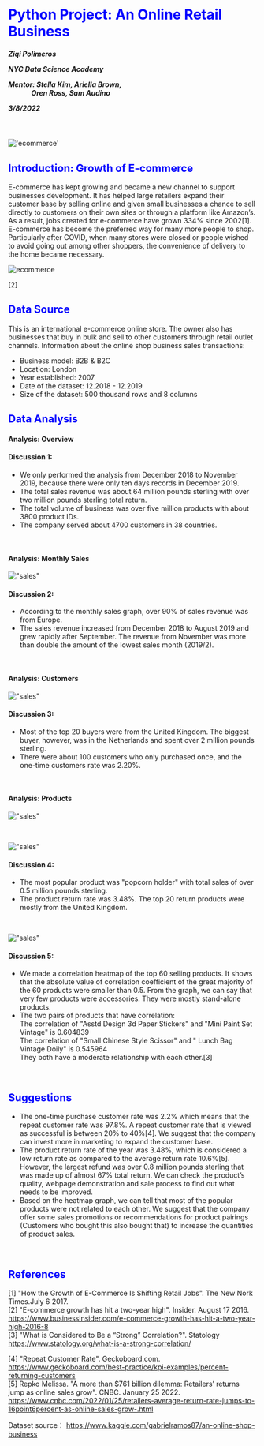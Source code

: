 <br>

<br>

<h1><span style="color:blue">Python Project: An Online Retail Business</span></h1>

<h5> 
Ziqi Polimeros<br>

NYC Data Science Academy<br>

Mentor: Stella Kim,  Ariella Brown, <br>
&nbsp; &nbsp; &nbsp; &nbsp; &nbsp;&nbsp;&nbsp;&nbsp;&nbsp; Oren Ross, Sam Audino <br>

3/8/2022
</h5>
<br>

!['ecommerce'](https://github.com/ZiqiPolimeros/Python-Project-Online-Retail-Business/blob/main/pictures/ecommerce.jpg?raw=true)



<h2><span style="color:blue">Introduction: Growth of E-commerce</span></h2>  


E-commerce has kept growing and became a new channel to support businesses development. It has helped large retailers expand their customer base by selling online and given small businesses a chance to sell directly to customers on their own sites or through a platform like Amazon’s.  As a result, jobs created for e-commerce have grown 334% since 2002[1]. E-commerce has become the preferred way for many more people to shop. Particularly after COVID,  when many stores were closed or people wished to avoid going out among other shoppers,  the convenience of delivery to the home became necessary. 


![ecommerce](https://github.com/ZiqiPolimeros/Python-Project-Online-Retail-Business/blob/8193b0933a16e46a0a6ef880411e4c72eb9a12e8/pictures/growth.jpg?raw=true)

[2]

<h2><span style="color:blue">Data Source</span></h2> 

This is an international e-commerce online store. The owner also has businesses that buy in bulk and sell to other customers through retail outlet channels.
Information about the online shop business sales transactions:
- Business model: B2B & B2C
- Location: London
- Year established: 2007
- Date of the dataset: 12.2018 - 12.2019
- Size of the dataset: 500 thousand rows and 8 columns



<h2><span style="color:blue">Data Analysis</span></h2>

#### Analysis:  Overview

#### Discussion 1:
- We only performed the analysis from December 2018 to November 2019, because there were only ten days records in December 2019.
- The total sales revenue was about 64 million pounds sterling with over two million pounds sterling total return. 
- The total volume of business was over five million products with about 3800 product IDs.
- The company served about 4700 customers in 38 countries.


<br>

#### Analysis:  Monthly Sales 

!["sales"](https://github.com/ZiqiPolimeros/Python-Project-Online-Retail-Business/blob/main/pictures/1_sales.png?raw=true)

#### Discussion 2: 
- According to the monthly sales graph, over 90% of sales revenue was from Europe.
- The sales revenue increased from December 2018 to August 2019 and grew rapidly after September. The revenue from November was more than double the amount of the lowest sales month (2019/2).


<br>

#### Analysis:  Customers

!["sales"](https://github.com/ZiqiPolimeros/Python-Project-Online-Retail-Business/blob/main/pictures/5_customer.png?raw=true)

#### Discussion 3:
- Most of the top 20 buyers were from the United Kingdom. The biggest buyer, however,  was in the Netherlands and spent over 2 million pounds sterling.
- There were about 100 customers who only purchased once, and the one-time customers rate was 2.20%.


<br>

#### Analysis: Products

!["sales"](https://github.com/ZiqiPolimeros/Python-Project-Online-Retail-Business/blob/main/pictures/2_product.png?raw=true)

<br>

!["sales"](https://github.com/ZiqiPolimeros/Python-Project-Online-Retail-Business/blob/main/pictures/3_product.png?raw=true)

#### Discussion 4:
- The most popular product was "popcorn holder" with total sales of over 0.5 million pounds sterling.
- The product return rate was 3.48%. The top 20 return products were mostly from the United Kingdom.


<br>

!["sales"](https://github.com/ZiqiPolimeros/Python-Project-Online-Retail-Business/blob/main/pictures/4_product.png?raw=true)

#### Discussion 5:
- We made a correlation heatmap of the top 60 selling products. It shows that the absolute value of correlation coefficient of the great majority of the 60 products were smaller than 0.5. From the graph, we can say that very few products were accessories. They were mostly stand-alone products.
- The two pairs of products that have correlation:<br>
 The correlation of "Asstd Design 3d Paper Stickers" and "Mini Paint Set Vintage" is  0.604839<br>
 The correlation of "Small Chinese Style Scissor"  and " Lunch Bag Vintage Doily" is 0.545964 <br>
They both have a moderate relationship with each other.[3]

<br>

<h2><span style="color:blue">Suggestions </span></h2>

- The one-time purchase customer rate was 2.2% which means that the repeat customer rate was 97.8%. A repeat customer rate that is viewed as successful is between 20% to 40%[4]. We suggest that the company can invest more in marketing to expand the customer base.
- The product return rate of the year was 3.48%,  which is considered a low return rate as compared to the average return rate 10.6%[5]. However, the largest refund was over 0.8 million pounds sterling that was made up of almost 67% total return.  We can check the product’s quality, webpage demonstration and sale process to find out what needs to be improved. 
- Based on the heatmap graph, we can tell that most of the popular products were not related to each other. We suggest that the company offer some sales promotions or recommendations for product pairings (Customers who bought this also bought that) to increase the quantities of product sales. 


<br>

<h2><span style="color:blue">References </span></h2>

[1] "How the Growth of E-Commerce Is Shifting Retail Jobs". The New Nork Times.July 6 2017. <br>
[2] "E-commerce growth has hit a two-year high". Insider. August 17 2016. <br>
     https://www.businessinsider.com/e-commerce-growth-has-hit-a-two-year-high-2016-8 <br>
[3] "What is Considered to Be a “Strong” Correlation?".  Statology<br>
https://www.statology.org/what-is-a-strong-correlation/

[4] "Repeat Customer Rate". Geckoboard.com. <br>
     https://www.geckoboard.com/best-practice/kpi-examples/percent-returning-customers <br>
[5] Repko Melissa. "A more than $761 billion dilemma: Retailers’ returns jump as online sales grow". CNBC. January 25 2022. <br>
     https://www.cnbc.com/2022/01/25/retailers-average-return-rate-jumps-to-16point6percent-as-online-sales-grow-.html  

    
Dataset source： https://www.kaggle.com/gabrielramos87/an-online-shop-business

<br>

<br>
